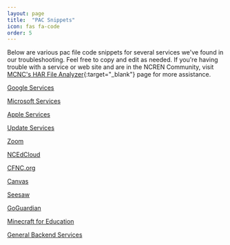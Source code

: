 ```yaml
---
layout: page
title:  "PAC Snippets"
icon: fas fa-code
order: 5
---
```

Below are various pac file code snippets for several services we've found in our 
troubleshooting. Feel free to copy and edit as needed. If you're having trouble 
with a service or web site and are in the NCREN Community, visit [MCNC's HAR File Analyzer](https://har.mcnc.org){:target="_blank"}
page for more assistance.

[Google Services](/pacsnips/google-services.html)

[Microsoft Services](/pacsnips/microsoft-services.html)

[Apple Services](/pacsnips/apple.html)

[Update Services](/pacsnips/update-services.html)

[Zoom](/pacsnips/zoom.html)

[NCEdCloud](/pacsnips/ncedcloud.html)

[CFNC.org](/pacsnips/cfnc.html)

[Canvas](/pacsnips/canvas.html)

[Seesaw](/pacsnips/seesaw.html)

[GoGuardian](/pacsnips/goguardian.html)

[Minecraft for Education](/pacsnips/minecraft-for-education.html)

[General Backend Services](/pacsnips/general.html)
